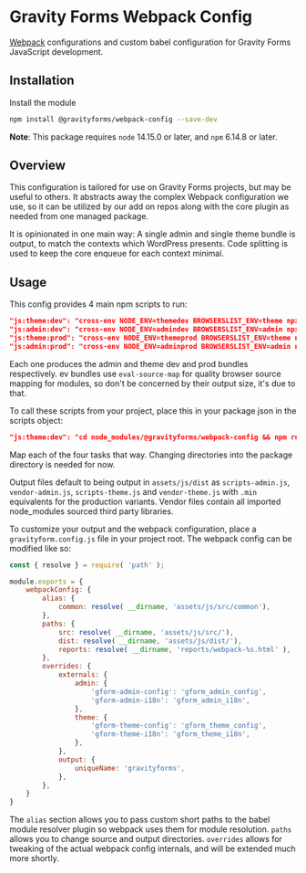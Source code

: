 # Gravity Forms Webpack Config

[Webpack](https://github.com/webpack/webpack) configurations and custom babel configuration for Gravity Forms JavaScript development.

## Installation

Install the module

```bash
npm install @gravityforms/webpack-config --save-dev
```

**Note**: This package requires `node` 14.15.0 or later, and `npm` 6.14.8 or later.

## Overview

This configuration is tailored for use on Gravity Forms projects, but may be useful to others. It abstracts away the complex Webpack configuration we use, so it can be utilized by our add on repos along with the core plugin as needed from one managed package.

It is opinionated in one main way: A single admin and single theme bundle is output, to match the contexts which WordPress presents. Code splitting is used to keep the core enqueue for each context minimal.

## Usage

This config provides 4 main npm scripts to run:

```json
"js:theme:dev": "cross-env NODE_ENV=themedev BROWSERSLIST_ENV=theme npx webpack",
"js:admin:dev": "cross-env NODE_ENV=admindev BROWSERSLIST_ENV=admin npx webpack",
"js:theme:prod": "cross-env NODE_ENV=themeprod BROWSERSLIST_ENV=theme npx webpack",
"js:admin:prod": "cross-env NODE_ENV=adminprod BROWSERSLIST_ENV=admin npx webpack"
```

Each one produces the admin and theme dev and prod bundles respectively. ev bundles use `eval-source-map` for quality browser source mapping for modules, so don't be concerned by their output size, it's due to that.

To call these scripts from your project, place this in your package json in the scripts object:

```json
"js:theme:dev": "cd node_modules/@gravityforms/webpack-config && npm run js:theme:dev",
```

Map each of the four tasks that way. Changing directories into the package directory is needed for now.

Output files default to being output in `assets/js/dist` as `scripts-admin.js`, `vendor-admin.js`, `scripts-theme.js` and `vendor-theme.js` with `.min` equivalents for the production variants. Vendor files contain all imported node_modules sourced third party libraries.

To customize your output and the webpack configuration, place a `gravityform.config.js` file in your project root. The webpack config can be modified like so:

```js
const { resolve } = require( 'path' );

module.exports = {
	webpackConfig: {
		alias: {
			common: resolve( __dirname, 'assets/js/src/common'),
		},
		paths: {
			src: resolve( __dirname, 'assets/js/src/'),
			dist: resolve( __dirname, 'assets/js/dist/'),
			reports: resolve( __dirname, 'reports/webpack-%s.html' ),
		},
		overrides: {
			externals: {
				admin: {
					'gform-admin-config': 'gform_admin_config',
					'gform-admin-i18n': 'gform_admin_i18n',
				},
				theme: {
					'gform-theme-config': 'gform_theme_config',
					'gform-theme-i18n': 'gform_theme_i18n',
				},
			},
			output: {
				uniqueName: 'gravityforms',
			},
		},
	}
}
```

The `alias` section allows you to pass custom short paths to the babel module resolver plugin so webpack uses them for module resolution. `paths` allows you to change source and output directories. `overrides` allows for tweaking of the actual webpack config internals, and will be extended much more shortly.



